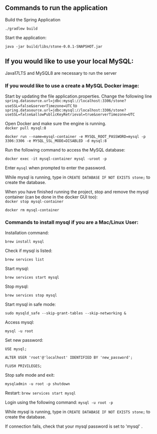 ## Commands to run the application

Build the Spring Application

`./gradlew build`

Start the application:

`java -jar build/libs/stone-0.0.1-SNAPSHOT.jar`

## If you would like to use your local MySQL:

Java17LTS and MySQL8 are necessary to run the server

### If you would like to use a create a MySQL Docker image: 

Start by updating the file application.properties. Change the following line `spring.datasource.url=jdbc:mysql://localhost:3306/stone?useSSL=false&serverTimezone=UTC` to `spring.datasource.url=jdbc:mysql://localhost:3306/stone?useSSL=false&allowPublicKeyRetrieval=true&serverTimezone=UTC`

Open Docker and make sure the engine is running.  
`docker pull mysql:8` 

`docker run --name=mysql-container -e MYSQL_ROOT_PASSWORD=mysql -p 3306:3306 -e MYSQL_SSL_MODE=DISABLED -d mysql:8`

Run the following command to access the MySQL database:

`docker exec -it mysql-container mysql -uroot -p`  

Enter `mysql` when prompted to enter the password.

While mysql is running, type in `CREATE DATABASE IF NOT EXISTS stone;` to create the database.   


When you have finished running the project, stop and remove the mysql container (can be done in the docker GUI too):  
`docker stop mysql-container`  

`docker rm mysql-container` 


### Commands to install mysql if you are a Mac/Linux User:

Installation command:

`brew install mysql`

Check if mysql is listed:

`brew services list`   

Start mysql:

`brew services start mysql`

Stop mysql:

`brew services stop mysql`

Start mysql in safe mode:

`sudo mysqld_safe --skip-grant-tables --skip-networking &`

Access mysql:

`mysql -u root`

Set new password:

`USE mysql;`

`ALTER USER 'root'@'localhost' IDENTIFIED BY 'new_password';`

`FLUSH PRIVILEGES;`

Stop safe mode and exit:

`mysqladmin -u root -p shutdown`

Restart:
`brew services start mysql`

Login using the following command:
`mysql -u root -p`  

While mysql is running, type in `CREATE DATABASE IF NOT EXISTS stone;` to create the database.  

If connection fails, check that your mysql password is set to 'mysql' .
 
